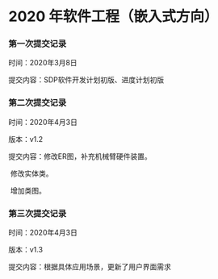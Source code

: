 # 2020 年软件工程（嵌入式方向）

### 第一次提交记录

时间：2020年3月8日

提交内容：SDP软件开发计划初版、进度计划初版

### 

### 第二次提交记录

时间：2020年4月3日

版本：v1.2

提交内容：修改ER图，补充机械臂硬件装置。

​					修改实体类。

​					增加类图。

### 

### 第三次提交记录

时间：2020年4月3日

版本：v1.3

提交内容：根据具体应用场景，更新了用户界面需求